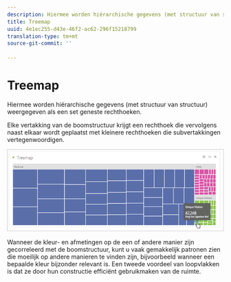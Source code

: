 ```yaml
---
description: Hiermee worden hiërarchische gegevens (met structuur van structuur) weergegeven als een set geneste rechthoeken.
title: Treemap
uuid: 4e1ec255-d43e-46f2-ac62-296f15218799
translation-type: tm+mt
source-git-commit: ''

---
```



# Treemap

Hiermee worden hiërarchische gegevens (met structuur van structuur) weergegeven als een set geneste rechthoeken.

Elke vertakking van de boomstructuur krijgt een rechthoek die vervolgens naast elkaar wordt geplaatst met kleinere rechthoeken die subvertakkingen vertegenwoordigen.

![](assets/treemap.png)

Wanneer de kleur- en afmetingen op de een of andere manier zijn gecorreleerd met de boomstructuur, kunt u vaak gemakkelijk patronen zien die moeilijk op andere manieren te vinden zijn, bijvoorbeeld wanneer een bepaalde kleur bijzonder relevant is. Een tweede voordeel van loopvlakken is dat ze door hun constructie efficiënt gebruikmaken van de ruimte.
